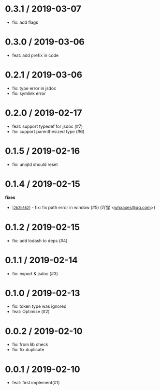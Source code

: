 
0.3.1 / 2019-03-07
==================

  * fix: add flags

0.3.0 / 2019-03-06
==================

  * feat: add prefix in code

0.2.1 / 2019-03-06
==================

  * fix: type error in jsdoc
  * fix: symlink error

0.2.0 / 2019-02-17
==================

  * feat: support typedef for jsdoc (#7)
  * fix: support parenthesized type (#6)

0.1.5 / 2019-02-16
==================

  * fix: uniqId should reset

0.1.4 / 2019-02-15
==================

**fixes**
  * [[`2b2b562`](http://github.com/whxaxes/js2dts/commit/2b2b562c888799271ab985c4e322c4b0859ccbf4)] - fix: fix path error in window (#5) (吖猩 <<whxaxes@qq.com>>)

0.1.2 / 2019-02-15
==================

  * fix: add lodash to deps (#4)

0.1.1 / 2019-02-14
==================

  * fix: export & jsdoc (#3)

0.1.0 / 2019-02-13
==================

  * fix: token type was ignored
  * feat: Optimize (#2)

0.0.2 / 2019-02-10
==================

  * fix: from lib check
  * fix: fix duplicate

0.0.1 / 2019-02-10
==================

  * feat: first implement(#1)
